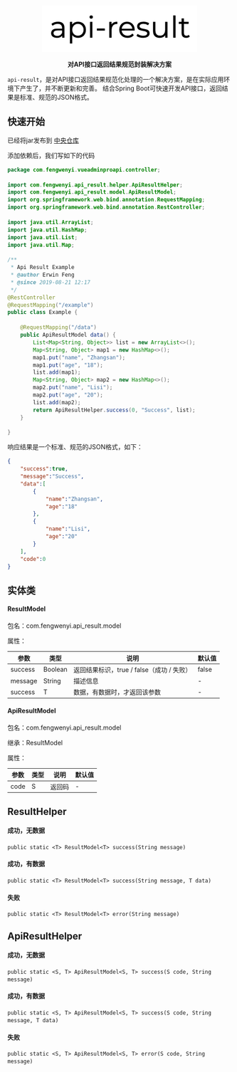 
<p align="center">
    <img src="./images/api-result-logo.png">
</p>

<p align="center">
    <strong>对API接口返回结果规范封装解决方案</strong>
</p>

`api-result`，是对API接口返回结果规范化处理的一个解决方案，是在实际应用环境下产生了，并不断更新和完善。
结合Spring Boot可快速开发API接口，返回结果是标准、规范的JSON格式。

## 快速开始

已经将jar发布到 [中央仓库](https://search.maven.org/search?q=g:com.fengwenyi%20AND%20a:api-result&core=gav)

添加依赖后，我们写如下的代码

```java
package com.fengwenyi.vueadminproapi.controller;

import com.fengwenyi.api_result.helper.ApiResultHelper;
import com.fengwenyi.api_result.model.ApiResultModel;
import org.springframework.web.bind.annotation.RequestMapping;
import org.springframework.web.bind.annotation.RestController;

import java.util.ArrayList;
import java.util.HashMap;
import java.util.List;
import java.util.Map;

/**
 * Api Result Example
 * @author Erwin Feng
 * @since 2019-08-21 12:17
 */
@RestController
@RequestMapping("/example")
public class Example {

    @RequestMapping("/data")
    public ApiResultModel data() {
        List<Map<String, Object>> list = new ArrayList<>();
        Map<String, Object> map1 = new HashMap<>();
        map1.put("name", "Zhangsan");
        map1.put("age", "18");
        list.add(map1);
        Map<String, Object> map2 = new HashMap<>();
        map2.put("name", "Lisi");
        map2.put("age", "20");
        list.add(map2);
        return ApiResultHelper.success(0, "Success", list);
    }

}
```

响应结果是一个标准、规范的JSON格式，如下：

```json
{
    "success":true,
    "message":"Success",
    "data":[
        {
            "name":"Zhangsan",
            "age":"18"
        },
        {
            "name":"Lisi",
            "age":"20"
        }
    ],
    "code":0
}
```

## 实体类

#### ResultModel

包名：com.fengwenyi.api_result.model

属性：

| 参数 | 类型 | 说明 | 默认值 |
| --- | --- | ---  | ---   |
| success | Boolean | 返回结果标识，true / false（成功 / 失败） | false |
| message | String | 描述信息 | - |
| success | T | 数据，有数据时，才返回该参数 | - |

#### ApiResultModel

包名：com.fengwenyi.api_result.model

继承：ResultModel

属性：

| 参数 | 类型 | 说明 | 默认值 |
| --- | --- | ---  | ---   |
| code | S | 返回码 | - |

## ResultHelper

#### 成功，无数据

`public static <T> ResultModel<T> success(String message)`

#### 成功，有数据

`public static <T> ResultModel<T> success(String message, T data)`

#### 失败

`public static <T> ResultModel<T> error(String message)`

## ApiResultHelper

#### 成功，无数据

`public static <S, T> ApiResultModel<S, T> success(S code, String message)`

#### 成功，有数据

`public static <S, T> ApiResultModel<S, T> success(S code, String message, T data)`

#### 失败

`public static <S, T> ApiResultModel<S, T> error(S code, String message)`
